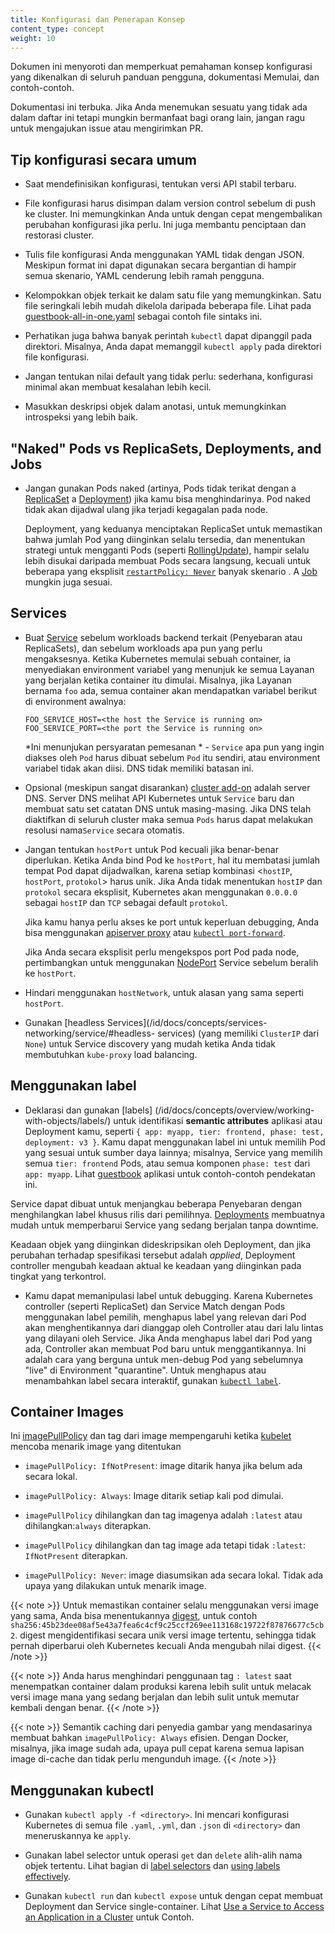 ```yaml
---
title: Konfigurasi dan Penerapan Konsep
content_type: concept
weight: 10
---
```


<!-- overview -->
Dokumen ini menyoroti dan memperkuat pemahaman konsep konfigurasi yang dikenalkan di seluruh panduan pengguna, dokumentasi Memulai, dan contoh-contoh.

Dokumentasi ini terbuka. Jika Anda menemukan sesuatu yang tidak ada dalam daftar ini tetapi mungkin bermanfaat bagi orang lain, jangan ragu untuk mengajukan issue atau mengirimkan PR.


<!-- body -->

## Tip konfigurasi secara umum


- Saat mendefinisikan konfigurasi, tentukan versi API stabil terbaru.

- File konfigurasi harus disimpan dalam version control sebelum di push ke cluster. Ini memungkinkan Anda untuk dengan cepat mengembalikan perubahan konfigurasi jika perlu. Ini juga membantu penciptaan dan restorasi cluster.

- Tulis file konfigurasi Anda menggunakan YAML tidak dengan JSON. Meskipun format ini dapat digunakan secara bergantian di hampir semua skenario, YAML cenderung lebih ramah pengguna.

- Kelompokkan objek terkait ke dalam satu file yang memungkinkan. Satu file seringkali lebih mudah dikelola daripada beberapa file. Lihat pada [guestbook-all-in-one.yaml](https://github.com/kubernetes/examples/tree/master/guestbook/all-in-one/guestbook-all-in-one.yaml) sebagai contoh file sintaks ini.

- Perhatikan juga bahwa banyak perintah `kubectl` dapat dipanggil pada direktori. Misalnya, Anda dapat memanggil `kubectl apply` pada direktori file konfigurasi.

- Jangan tentukan nilai default yang tidak perlu: sederhana, konfigurasi minimal akan membuat kesalahan lebih kecil.

- Masukkan deskripsi objek dalam anotasi, untuk memungkinkan introspeksi yang lebih baik.


## "Naked" Pods vs ReplicaSets, Deployments, and Jobs

- Jangan gunakan Pods naked (artinya, Pods tidak terikat dengan a [ReplicaSet](/id/docs/concepts/workloads/controllers/replicaset/) a [Deployment](/id/docs/concepts/workloads/controllers/deployment/)) jika kamu bisa menghindarinya. Pod naked tidak akan dijadwal ulang jika terjadi kegagalan pada node.

  Deployment, yang keduanya menciptakan ReplicaSet untuk memastikan bahwa jumlah Pod yang diinginkan selalu tersedia, dan menentukan strategi untuk mengganti Pods (seperti [RollingUpdate](/id/docs/concepts/workloads/controllers/deployment/#rolling-update-deployment)), hampir selalu lebih disukai daripada membuat Pods secara langsung, kecuali untuk beberapa yang eksplisit [`restartPolicy: Never`](/id/docs/concepts/workloads/pods/pod-lifecycle/#restart-policy) banyak skenario . A [Job](/id/docs/concepts/workloads/controllers/job/) mungkin juga sesuai.


## Services

- Buat  [Service](/id/docs/concepts/services-networking/service/) sebelum workloads backend terkait (Penyebaran atau ReplicaSets), dan sebelum workloads apa pun yang perlu mengaksesnya. Ketika Kubernetes memulai sebuah container, ia menyediakan environment variabel yang menunjuk ke semua Layanan yang berjalan ketika container itu dimulai. Misalnya, jika Layanan bernama `foo` ada, semua container akan mendapatkan variabel berikut di environment awalnya:

  ```shell
  FOO_SERVICE_HOST=<the host the Service is running on>
  FOO_SERVICE_PORT=<the port the Service is running on>
  ```

  *Ini menunjukan persyaratan pemesanan * - `Service` apa pun yang ingin diakses oleh `Pod` harus dibuat sebelum `Pod` itu sendiri, atau environment variabel tidak akan diisi. DNS tidak memiliki batasan ini.

- Opsional (meskipun sangat disarankan) [cluster add-on](/id/docs/concepts/cluster-administration/addons/) adalah server DNS.
Server DNS melihat API Kubernetes untuk `Service` baru dan membuat satu set catatan DNS untuk masing-masing. Jika DNS telah diaktifkan di seluruh cluster maka semua `Pods` harus dapat melakukan resolusi nama`Service` secara otomatis.

- Jangan tentukan `hostPort` untuk Pod kecuali jika benar-benar diperlukan. Ketika Anda bind Pod ke `hostPort`, hal itu membatasi jumlah tempat Pod dapat dijadwalkan, karena setiap kombinasi <`hostIP`, `hostPort`, `protokol`> harus unik. Jika Anda tidak menentukan `hostIP` dan `protokol` secara eksplisit, Kubernetes akan menggunakan `0.0.0.0` sebagai `hostIP` dan `TCP` sebagai default `protokol`.

  Jika kamu hanya perlu akses ke port untuk keperluan debugging, Anda bisa menggunakan [apiserver proxy](/id/docs/tasks/access-application-cluster/access-cluster/#manually-constructing-apiserver-proxy-urls) atau [`kubectl port-forward`](/id/docs/tasks/access-application-cluster/port-forward-access-application-cluster/).

  Jika Anda secara eksplisit perlu mengekspos port Pod pada node, pertimbangkan untuk menggunakan [NodePort](/id/docs/concepts/services-networking/service/#nodeport) Service sebelum beralih ke `hostPort`.

- Hindari menggunakan `hostNetwork`, untuk alasan yang sama seperti `hostPort`.

- Gunakan [headless Services](/id/docs/concepts/services-networking/service/#headless-
services) (yang memiliki `ClusterIP` dari `None`) untuk Service discovery yang mudah ketika Anda tidak membutuhkan `kube-proxy` load balancing.

## Menggunakan label

- Deklarasi dan gunakan [labels] (/id/docs/concepts/overview/working-with-objects/labels/) untuk identifikasi __semantic attributes__  aplikasi atau Deployment kamu, seperti `{ app: myapp, tier: frontend, phase: test, deployment: v3 }`. Kamu dapat menggunakan label ini untuk memilih Pod yang sesuai untuk sumber daya lainnya; misalnya, Service yang memilih semua `tier: frontend` Pods, atau semua komponen `phase: test` dari `app: myapp`. Lihat [guestbook](https://github.com/kubernetes/examples/tree/master/guestbook/) aplikasi untuk contoh-contoh pendekatan ini.


Service dapat dibuat untuk menjangkau beberapa Penyebaran dengan menghilangkan label khusus rilis dari pemilihnya. [Deployments](/id/docs/concepts/workloads/controllers/deployment/) membuatnya mudah untuk memperbarui Service yang sedang berjalan tanpa downtime.

Keadaan objek yang diinginkan dideskripsikan oleh Deployment, dan jika perubahan terhadap spesifikasi tersebut adalah _applied_, Deployment controller mengubah keadaan aktual ke keadaan yang diinginkan pada tingkat yang terkontrol.

- Kamu dapat memanipulasi label untuk debugging. Karena Kubernetes controller (seperti ReplicaSet) dan Service Match dengan Pods menggunakan label pemilih, menghapus label yang relevan dari Pod akan menghentikannya dari dianggap oleh Controller atau dari lalu lintas yang dilayani oleh Service. Jika Anda menghapus label dari Pod yang ada, Controller akan membuat Pod baru untuk menggantikannya. Ini adalah cara yang berguna untuk men-debug Pod yang sebelumnya "live" di Environment "quarantine". Untuk menghapus atau menambahkan label secara interaktif, gunakan [`kubectl label`](/docs/reference/generated/kubectl/kubectl-commands#label).

## Container Images

Ini [imagePullPolicy](/id/docs/concepts/containers/images/#updating-images) dan tag dari image mempengaruhi ketika [kubelet](/docs/admin/kubelet/) mencoba menarik image yang ditentukan

- `imagePullPolicy: IfNotPresent`: image ditarik hanya jika belum ada secara lokal.

- `imagePullPolicy: Always`: Image ditarik setiap kali pod dimulai.

- `imagePullPolicy` dihilangkan dan tag imagenya adalah `:latest` atau dihilangkan:`always` diterapkan.

- `imagePullPolicy` dihilangkan dan tag image ada tetapi tidak `:latest`:` IfNotPresent` diterapkan.

- `imagePullPolicy: Never`: image diasumsikan ada secara lokal. Tidak ada upaya yang dilakukan untuk menarik image.

{{< note >}}
Untuk memastikan container selalu menggunakan versi image yang sama, Anda bisa menentukannya [digest](https://docs.docker.com/engine/reference/commandline/pull/#pull-an-image-by-digest-immutable-identifier), untuk contoh `sha256:45b23dee08af5e43a7fea6c4cf9c25ccf269ee113168c19722f87876677c5cb2`. digest mengidentifikasi secara unik versi image tertentu, sehingga tidak pernah diperbarui oleh Kubernetes kecuali Anda mengubah nilai digest.
{{< /note >}}

{{< note >}}
Anda harus menghindari penggunaan tag `: latest` saat menempatkan container dalam produksi karena lebih sulit untuk melacak versi image mana yang sedang berjalan dan lebih sulit untuk memutar kembali dengan benar.
{{< /note >}}

{{< note >}}
Semantik caching dari penyedia gambar yang mendasarinya membuat bahkan `imagePullPolicy: Always` efisien. Dengan Docker, misalnya, jika image sudah ada, upaya pull cepat karena semua lapisan image di-cache dan tidak perlu mengunduh image.
{{< /note >}}


## Menggunakan kubectl


- Gunakan `kubectl apply -f <directory>`. Ini mencari konfigurasi Kubernetes di semua file `.yaml`, `.yml`, dan `.json` di `<directory>` dan meneruskannya ke `apply`.

- Gunakan label selector untuk operasi `get` dan `delete` alih-alih nama objek tertentu. Lihat bagian di [label selectors](/id/docs/concepts/overview/working-with-objects/labels/#label-selectors) dan [using labels effectively](/id/docs/concepts/cluster-administration/manage-deployment/#using-labels-effectively).

- Gunakan `kubectl run` dan `kubectl expose` untuk dengan cepat membuat Deployment dan Service single-container. Lihat [Use a Service to Access an Application in a Cluster](/docs/tasks/access-application-cluster/service-access-application-cluster/) untuk Contoh.




